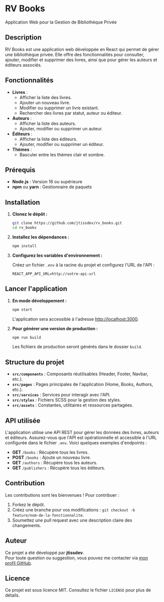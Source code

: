 # RV Books

Application Web pour la Gestion de Bibliothèque Privée

## Description

RV Books est une application web développée en React qui permet de gérer une bibliothèque privée. Elle offre des fonctionnalités pour consulter, ajouter, modifier et supprimer des livres, ainsi que pour gérer les auteurs et éditeurs associés.

## Fonctionnalités

- **Livres** :
  - Afficher la liste des livres.
  - Ajouter un nouveau livre.
  - Modifier ou supprimer un livre existant.
  - Rechercher des livres par statut, auteur ou éditeur.
- **Auteurs** :
  - Afficher la liste des auteurs.
  - Ajouter, modifier ou supprimer un auteur.
- **Éditeurs** :
  - Afficher la liste des éditeurs.
  - Ajouter, modifier ou supprimer un éditeur.
- **Thèmes** :
  - Basculer entre les thèmes clair et sombre.

## Prérequis

- **Node.js** : Version 16 ou supérieure
- **npm** ou **yarn** : Gestionnaire de paquets

## Installation

1. **Clonez le dépôt :**

   ```sh
   git clone https://github.com/jtissdev/rv_books.git
   cd rv_books
   ```

2. **Installez les dépendances :**

   ```sh
   npm install
   ```

3. **Configurez les variables d'environnement :**

   Créez un fichier `.env` à la racine du projet et configurez l'URL de l'API :

   ```env
   REACT_APP_API_URL=http://votre-api-url
   ```

## Lancer l'application

1. **En mode développement :**

   ```sh
   npm start
   ```

   L'application sera accessible à l'adresse [http://localhost:3000](http://localhost:3000).

2. **Pour générer une version de production :**

   ```sh
   npm run build
   ```

   Les fichiers de production seront générés dans le dossier `build`.

## Structure du projet

- **`src/components`** : Composants réutilisables (Header, Footer, Navbar, etc.).
- **`src/pages`** : Pages principales de l'application (Home, Books, Authors, etc.).
- **`src/services`** : Services pour interagir avec l'API.
- **`src/styles`** : Fichiers SCSS pour la gestion des styles.
- **`src/assets`** : Constantes, utilitaires et ressources partagées.

## API utilisée

L'application utilise une API REST pour gérer les données des livres, auteurs et éditeurs. Assurez-vous que l'API est opérationnelle et accessible à l'URL configurée dans le fichier `.env`. Voici quelques exemples d'endpoints :

- **GET** `/books` : Récupère tous les livres.
- **POST** `/books` : Ajoute un nouveau livre.
- **GET** `/authors` : Récupère tous les auteurs.
- **GET** `/publishers` : Récupère tous les éditeurs.

## Contribution

Les contributions sont les bienvenues ! Pour contribuer :

1. Forkez le dépôt.
2. Créez une branche pour vos modifications : `git checkout -b feature/nom-de-la-fonctionnalite`.
3. Soumettez une pull request avec une description claire des changements.

## Auteur

Ce projet a été développé par **jtissdev**.  
Pour toute question ou suggestion, vous pouvez me contacter via [mon profil GitHub](https://github.com/jtissdev).

## Licence

Ce projet est sous licence MIT. Consultez le fichier `LICENSE` pour plus de détails.